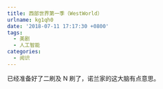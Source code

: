 ```yaml
---
title: 西部世界第一季（WestWorld）
urlname: kg1qh0
date: '2018-07-11 17:17:30 +0800'
tags:
  - 美剧
  - 人工智能
categories:
  - 阅识
---
```


已经准备好了二刷及 N 刷了，诺兰家的这大脑有点意思。
